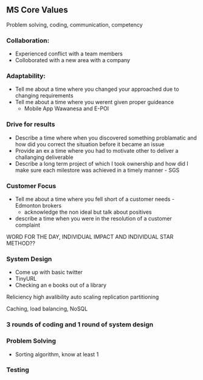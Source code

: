 ## MS Core Values

Problem solving, coding, communication, competency

### Collaboration:

- Experienced conflict with a team members
- Colloborated with a new area with a company

### Adaptability:

- Tell me about a time where you changed your approached due to changing requirements
- Tell me about a time where you werent given proper guideance
  - Mobile App Wawanesa and E-POI

### Drive for results

- Describe a time where when you discovered something problamatic and how did you correct the situation before it became an issue
- Provide an ex a time where you had to motivate other to deliver a challanging deliverable
- Describe a long term project of which I took ownership and how did I make sure each milestore was achieved in a timely manner - SGS

### Customer Focus

- Tell me about a time where you fell short of a customer needs - Edmonton brokers
  - acknowledge the non ideal but talk about positives
- describe a time when you were in the resolution of a customer complaint

WORD FOR THE DAY, INDIVIDUAL IMPACT AND INDIVIDUAL
STAR METHOD??

### System Design

- Come up with basic twitter
- TinyURL
- Checking an e books out of a library

Reliciency
high avalibility
auto scaling
replication
partitioning

Caching, load balancing, NoSQL

### 3 rounds of coding and 1 round of system design

### Problem Solving

- Sorting algorithm, know at least 1

### Testing
